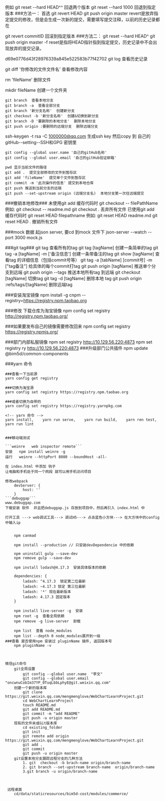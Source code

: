 <!-- git reset --hard HEAD^  回退到上一个版本 如果想回退多个版本就在后面加 ^,  -->
例如 git reset --hard HEAD^^ 回退两个版本
git reset --hard 1000  回退到指定版本
###方法一： 首选
git revert HEAD
git push origin master
revert是放弃指定提交的修改，但是会生成一次新的提交，需要填写提交注释，以前的历史记录都在

git revert commitID  回滚到指定版本
###方法二：
git reset --hard HEAD^
git push origin master -f
reset是指将HEAD指针指到指定提交，历史记录中不会出现放弃的提交记录。

 d69e0776d43f28976339a845e522583b77f42702
git log 查看历史记录

git diff '你修改的文件文件名'   查看修改内容

rm 'fileName' 删除文件

mkdir fileName  创建一个文件夹


    git branch  查看本地分支
    git branch -a  查看全部分支
    git branch '新分支名称'  创建新分支
    git checkout -b '新分支名称'  创建&切换到新分支
    git branch -D '要删除的本地分支'  删除本地分支
    git push origin :要删除的远端分支  删除远端分支


ssh-keygen -t rsa -C 1000000@qq.com  生成ssh key 然后copy 到 自己的gitHub--setting--SSH和GPG 密钥里

    git config --global user.name '自己的gitHub名称'
    git config --global user.email '自己的gitHub验证邮箱'

    pwd 显示当前文件的路径
    git add .  提交全部修改的文件到暂存区
    git add 'fileName'  提交单个文件到暂存区
    git commit -m '此次操作的信息' 提交到本地仓库
    git push 推送到当前分支的远端
    git push --set-upstream origin (远端分支名)  本地分支第一次往远端提交

 ###撤销本地修改###
    未使用git add 缓存代码时
        git checkout -- filePathName 例如: git checkout -- readme.md
        git checkout . 丢弃所有文件
    已使用git add 缓存代码时
        git reset HEAD filepathname 例如: git reset HEAD readme.md
        git reset HEAD . 撤销所有文件

###mock 数据 起json server, 要cd 到mock 文件下
json-server --watch --port 3000 mock.js

###git tag###
    git tag 查看所有的tag
    git tag [tagName] 创建一条简单的tag
    git tag -a [tagName] -m ['备注信息']  创建一条带备注的tag
    git show [tagName]  查看tag 的详细信息（包括commit号等）
    git tag -a [tabName] [commit号] -m ["tag备注"]  给具体的每个commit打tag
    git push origin [tagName] 推送单个分支到远端
    git push origin --tags 推送本地所有tag 到远端
    git checkout [tagName]  切换tag
    git tag -d [tagName] 删除本地 tag
    git push origin :refs/tags/[tagName] 删除远端tag

###安装淘宝镜像
npm install -g cnpm --registry=https://registry.npm.taobao.org

###修改 下载仓库为淘宝镜像
npm config set registry http://registry.npm.taobao.org/

###如果要发布自己的镜像需要修改回来
npm config set registry https://registry.npmjs.org/

###部门内部私服镜像
npm set registry http://10.129.56.220:4873
npm set registry ry http://10.129.56.220:4873
###升级部门公共插件
npm update @bim5d/common-components


###yarn 命令
````
###查看一下当前源
yarn config get registry

###切换为淘宝源
yarn config set registry https://registry.npm.taobao.org

###或者切换为自带的
yarn config set registry https://registry.yarnpkg.com

<!-- yarn 命令 -->
yarn install,    yarn run serve,    yarn run build,    yarn ren test,    yarn run lint


###移动端测试

```weinre   web inspector remote```
安装   npm install weinre -g
运行   weinre --httpPort 8080 --boundHost -all-

在 index.html 中添加 钩子 
让电脑和手机处于同一个网段 就可以用手机访问项目

修改webpack
    devServer: {
        host: ''
    }
```debuggap```
www.debuggap.com
下载安装 软件  并且把debuggap.js 存放到项目中，然后再引入 index.html 中

打开工具 ---> web调试工具---> 调试H5---> 点击蓝色小方块---> 在大方块中的config 中输入ip


    npm canmad

    npm install --production // 只安装devDependencie 中的依赖

    npm uninstall gulp --save-dev
    npm remove gulp --save-dev

    npm install lodash@4.17.3  安装具体版本的依赖 

    dependencies: {
        ladash: ^4.17.3  锁定第二位最新
        ladash: ~4.17.3 锁定 第三位最新
        ladash: '*' 现在最新版本
        ladash: 4.17.3 固定版本
    }

    npm install live-server -g  安装
    npm root -g  查看全局依赖
    npm remove -g live-server  卸载

    npm list  查看 node_modules 
    npm list --depth 0 node_modules展开到一级
###查看 是否使用npm 安装过 pluginName 插件, 返回版本号
    npm pluginName -v  



微信git命令
    git全局设置
        git config --global user.name  "李文"
        git config --global user.email "oncwnuCobIm37YP_0TuqLbbLphyE@git.weixin.qq.com"
    创建一个新的版本库
        git clone https://git.weixin.qq.com/mengmenglove/WebChartLearnProject.git
        cd WebChartLearnProject
        touch README.md
        git add README.md
        git commit -m "add README"
        git push -u origin master
    现有的文件夹或Git版本库
        cd existing_folder
        git init
        git remote add origin https://git.weixin.qq.com/mengmenglove/WebChartLearnProject.git
        git add .
        git commit
        git push -u origin master
    git设置本地分支跟踪远程分支的几种方法
        1. git  checkout -b brach-name origin/branch-name 
        2. git branch --set-upstream branch-name  origin/branch-name
        3.git branch -u origin/branch-name



 远程桌面
    cd/data/staticresources/bim5d-cost/modules/commerce/
